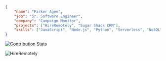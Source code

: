 ```json
{
    "name": "Parker Agee",
    "job": "Sr. Software Engineer",
    "company": "Campaign Monitor",
    "projects": ["HireRemotely", "Sugar Shack CRM"],
    "skills": ["JavaScript", "Node.js", "Python", "Serverless", "NoSQL", "MongoDB", "Third-party APIs"]
}
```
[![Contribution Stats](https://github-contribution-stats.vercel.app/api/?username=parkeragee)](https://github.com/parkeragee/github-contribution-stats/)

![HireRemotely](https://hireremotely.co/social.png)
